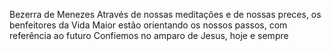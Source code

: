 Bezerra de Menezes
Através de nossas meditações e de nossas preces, os benfeitores da Vida Maior estão orientando os nossos passos, com referência ao futuro Confiemos no amparo de Jesus, hoje e sempre
